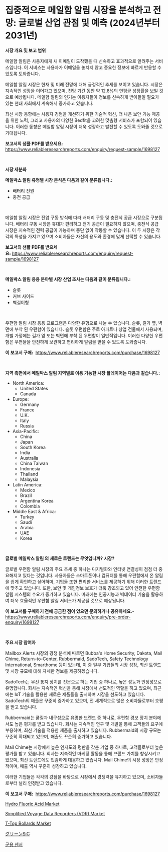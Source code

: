 <p><h1>집중적으로 메일함 알림 시장을 분석하고 전망: 글로벌 산업 관점 및 예측 (2024년부터 2031년)</h1></p><p><strong>시장 개요 및 보고 범위</strong></p>
<p><p>메일함 알림은 사용자에게 새 이메일이 도착했을 때 신속하고 효과적으로 알려주는 서비스입니다. 이 서비스는 사용자가 이메일을 놓치지 않고 중요한 정보에 빠르게 반응할 수 있도록 도와줍니다.</p><p>메일함 알림 시장은 현재 및 미래 전망에 대해 긍정적인 추세를 보이고 있습니다. 시장은 지속적인 성장을 이어가고 있으며, 전망 기간 동안 약 12.8%의 연평균 성장률을 보일 것으로 예상됩니다. 메일함 알림의 인기는 이용자들이 정보를 신속하게 받아들일 필요가 있는 현대 사회에서 계속해서 증가하고 있습니다.</p><p>최신 시장 동향에는 사용자 경험을 개선하기 위한 기술적 혁신, 더 나은 보안 기능 제공을 위한 노력, 그리고 사용자의 다양한 Bedfit을 고려한 맞춤형 서비스가 포함되어 있습니다. 이러한 동향은 메일함 알림 시장이 더욱 성장하고 발전할 수 있도록 도와줄 것으로 기대됩니다.</p></p>
<p><strong>보고서의 샘플 PDF를 받으세요:</strong> <a href="https://www.reliableresearchreports.com/enquiry/request-sample/1698127">https://www.reliableresearchreports.com/enquiry/request-sample/1698127</a></p>
<p>&nbsp;</p>
<p><strong>시장 세분화</strong></p>
<p><strong>메일박스 알림 유형별 시장 분석은 다음과 같이 분류됩니다.:</strong></p>
<p><ul><li>배터리 전원</li><li>충전 공급</li></ul></p>
<p>&nbsp;</p>
<p><p>메일함 알림 시장은 전압 구동 방식에 따라 배터리 구동 및 충전식 공급 시장으로 구분됩니다. 배터리 구동 시장은 휴대가 편리하고 전기 공급이 필요하지 않으며, 충전식 공급 시장은 지속적인 전력 공급이 가능하며 중단 없이 작동할 수 있습니다. 이 두 시장은 각각의 특성을 가지고 있으며 소비자들은 자신의 용도와 환경에 맞게 선택할 수 있습니다.</p></p>
<p><strong>보고서의 샘플 PDF를 받으세요:</strong>&nbsp;<a href="https://www.reliableresearchreports.com/enquiry/request-sample/1698127">https://www.reliableresearchreports.com/enquiry/request-sample/1698127</a></p>
<p>&nbsp;</p>
<p><strong> 메일박스 알림 응용 분야별 시장 산업 조사는 다음과 같이 분류됩니다.:</strong></p>
<p><ul><li>슬롯</li><li>커브 사이드</li><li>벽걸이형</li></ul></p>
<p>&nbsp;</p>
<p><p>우편함 알림 시장 응용 프로그램은 다양한 유형으로 나눌 수 있습니다. 슬롯, 길가 옆, 벽면에 부착 된 우편함이 있습니다. 슬롯 우편함은 주로 아파트나 상업 건물에서 사용되며, 개별 가정에는 길가 옆 또는 벽면에 부착 된 우편함이 일반적입니다. 이러한 다양한 우편함은 우편물을 안전하게 보관하고 편리하게 알림을 받을 수 있도록 도와줍니다.</p></p>
<p><strong>이 보고서 구매:</strong>&nbsp; <a href="https://www.reliableresearchreports.com/purchase/1698127">https://www.reliableresearchreports.com/purchase/1698127</a></p>
<p>&nbsp;</p>
<p><strong>지역 측면에서 메일박스 알림 지역별로 이용 가능한 시장 플레이어는 다음과 같습니다.:</strong></p>
<p><ul>
    <li>
        North America:
        <ul>
            <li>United States</li>
            <li>Canada</li>
        </ul>
    </li>
    <li>
        Europe:
        <ul>
            <li>Germany</li>
            <li>France</li>
            <li>U.K.</li>
            <li>Italy</li>
            <li>Russia</li>
        </ul>
    </li>
    <li>
        Asia-Pacific:
        <ul>
            <li>China</li>
            <li>Japan</li>
            <li>South Korea</li>
            <li>India</li>
            <li>Australia</li>
            <li>China Taiwan</li>
            <li>Indonesia</li>
            <li>Thailand</li>
            <li>Malaysia</li>
        </ul>
    </li>
    <li>
        Latin America:
        <ul>
            <li>Mexico</li>
            <li>Brazil</li>
            <li>Argentina Korea</li>
            <li>Colombia</li>
        </ul>
    </li>
    <li>
        Middle East & Africa:
        <ul>
            <li>Turkey</li>
            <li>Saudi</li>
            <li>Arabia</li>
            <li>UAE</li>
            <li>Korea</li>
        </ul>
    </li>
    </ul></p>
<p>&nbsp;</p>
<p><strong>글로벌 메일박스 알림 의 새로운 트렌드는 무엇입니까? 시장?</strong></p>
<p><p>글로벌 우편함 알림 시장의 주요 추세 중 하나는 디지털화와 인터넷 연결성이 점점 더 중요해지고 있다는 것입니다. 사용자들은 스마트폰이나 컴퓨터를 통해 우편함에서 온 알림을 쉽게 확인하고 싶어하며, 기업들 또한 편리한 서비스를 제공하기 위해 이러한 트렌드에 맞추고 있습니다. 또한, 보안 및 개인정보 보호가 더욱 강조되고 있어 안전한 우편함 알림 시스템의 수요가 증가하고 있습니다. 미래에는 인공지능과 빅데이터 기술을 활용하여 더욱 효율적인 우편함 알림 서비스가 제공될 것으로 예상됩니다.</p></p>
<p><strong>이 보고서를 구매하기 전에 궁금한 점이 있으면 문의하거나 공유하세요.</strong>- <a href="https://www.reliableresearchreports.com/enquiry/pre-order-enquiry/1698127">https://www.reliableresearchreports.com/enquiry/pre-order-enquiry/1698127</a></p>
<p>&nbsp;</p>
<p><strong>주요 시장 참여자</strong></p>
<p><p>Mailbox Alerts 시장의 경쟁 분석에 따르면 Bubba's Home Security, Dakota, Mail Chime, Return-to-Center, Rubbermaid, SadoTech, Safety Technology International, Smarthome 등이 있는데, 이 중 일부 기업들의 시장 성장, 최신 트렌드 및 시장 규모에 대해 자세한 정보를 제공하겠습니다.</p><p>SadoTech는 무선 통지 장치를 전문으로 하는 기업 중 하나로, 높은 성능과 안정성으로 유명합니다. 회사는 지속적인 혁신을 통해 시장에서 선도적인 역할을 하고 있으며, 최근에는 IoT 기술을 활용한 새로운 제품들을 출시하며 시장을 선도하고 있습니다. SadoTech의 매출은 꾸준히 증가하고 있으며, 전 세계적으로 많은 소비자들로부터 호평을 받고 있습니다.</p><p>Rubbermaid는 품질과 내구성으로 유명한 브랜드 중 하나로, 우편함 경보 장치 분야에서도 높은 평가를 받고 있습니다. 회사는 지속적인 연구 및 개발을 통해 고객들의 요구에 부응하며, 최신 기술을 적용한 제품을 출시하고 있습니다. Rubbermaid의 시장 규모는 꾸준히 확대되고 있으며, 매출도 꾸준히 증가하고 있습니다.</p><p>Mail Chime는 시장에서 높은 인지도와 평판을 갖춘 기업 중 하나로, 고객들로부터 높은 평가를 받고 있습니다. 회사는 지속적인 마케팅 활동을 통해 브랜드 가치를 향상시키고 있으며, 최신 트렌드에도 민감하게 대응하고 있습니다. Mail Chime의 시장 성장은 안정적이며, 매출 역시 꾸준히 성장하고 있습니다.</p><p>이러한 기업들은 각각의 강점을 바탕으로 시장에서 경쟁력을 유지하고 있으며, 소비자들로부터 널리 인정받고 있습니다.</p></p>
<p><strong>이 보고서 구매:</strong>&nbsp;&nbsp;<a href="https://www.reliableresearchreports.com/purchase/1698127">https://www.reliableresearchreports.com/purchase/1698127</a></p>
<p><p><a href="https://view.publitas.com/reportprime-1/hydro-fluoric-acid-market-furnish-information-about-market-size-market-share-market-dynamics-and-projections-spanning-from-2024-to-2031/">Hydro Fluoric Acid Market</a></p><p><a href="https://issuu.com/reportprime-2/docs/simplified-voyage-data-recorders-vdr-market-size-2">Simplified Voyage Data Recorders (VDR) Market</a></p><p><a href="https://cute-banjo-8ca.notion.site/T-Top-Bollards-Market-Furnish-Information-about-Market-Size-Market-Share-Market-Dynamics-and-Proj-e04b760249e143059015b31165c6b541">T-Top Bollards Market</a></p><p><a href="https://medium.com/@gladysalidde/2024%E5%B9%B4%E3%81%8B%E3%82%892031%E5%B9%B4%E3%81%AE%E4%BA%88%E6%B8%AC%E3%81%95%E3%82%8C%E3%82%8B%E7%B7%91%E3%81%AEsic%E5%B8%82%E5%A0%B4%E3%81%AE%E3%83%88%E3%83%AC%E3%83%B3%E3%83%89%E3%81%A8%E5%B8%82%E5%A0%B4%E5%88%86%E6%9E%90-0a5f36182b0a">グリーンSiC</a></p><p><a href="https://medium.com/@nedkammnacaw/%EA%B5%B0%EC%9A%A9-%EC%84%BC%EC%84%9C-%EC%8B%9C%EC%9E%A5-%EC%A0%90%EC%9C%A0%EC%9C%A8-%EB%B3%80%ED%99%94-%EB%B0%8F-%EC%8B%9C%EC%9E%A5-%EC%84%B1%EC%9E%A5-%EC%B6%94%EC%9D%B4-2024-2031-d45659a22acc">군용 센서</a></p></p>
